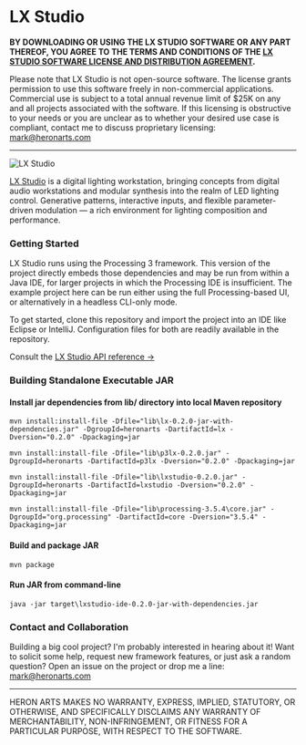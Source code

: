 LX Studio
==

**BY DOWNLOADING OR USING THE LX STUDIO SOFTWARE OR ANY PART THEREOF, YOU AGREE TO THE TERMS AND CONDITIONS OF THE [LX STUDIO SOFTWARE LICENSE AND DISTRIBUTION AGREEMENT](http://lx.studio/license).**

Please note that LX Studio is not open-source software. The license grants permission to use this software freely in non-commercial applications. Commercial use is subject to a total annual revenue limit of $25K on any and all projects associated with the software. If this licensing is obstructive to your needs or you are unclear as to whether your desired use case is compliant, contact me to discuss proprietary licensing: mark@heronarts.com

---

![LX Studio](https://raw.github.com/heronarts/LXStudio/master/assets/screenshot.jpg)

[LX Studio](http://lx.studio/) is a digital lighting workstation, bringing concepts from digital audio workstations and modular synthesis into the realm of LED lighting control. Generative patterns, interactive inputs, and flexible parameter-driven modulation — a rich environment for lighting composition and performance.

### Getting Started ###

LX Studio runs using the Processing 3 framework. This version of the project directly embeds those dependencies and may be run from within a Java IDE,
for larger projects in which the Processing IDE is insufficient. The example project here can be run either using the full Processing-based UI,
or alternatively in a headless CLI-only mode.

To get started, clone this repository and import the project into an IDE like Eclipse or IntelliJ. Configuration files for both are readily
available in the repository.

Consult the [LX Studio API reference &rarr;](http://lx.studio/api/)

### Building Standalone Executable JAR ###

#### Install jar dependencies from lib/ directory into local Maven repository ####

	mvn install:install-file -Dfile="lib\lx-0.2.0-jar-with-dependencies.jar" -DgroupId=heronarts -DartifactId=lx -Dversion="0.2.0" -Dpackaging=jar

	mvn install:install-file -Dfile="lib\p3lx-0.2.0.jar" -DgroupId=heronarts -DartifactId=p3lx -Dversion="0.2.0" -Dpackaging=jar

	mvn install:install-file -Dfile="lib\lxstudio-0.2.0.jar" -DgroupId=heronarts -DartifactId=lxstudio -Dversion="0.2.0" -Dpackaging=jar

	mvn install:install-file -Dfile="lib\processing-3.5.4\core.jar" -DgroupId="org.processing" -DartifactId=core -Dversion="3.5.4" -Dpackaging=jar

#### Build and package JAR ####

	mvn package

#### Run JAR from command-line ####

	java -jar target\lxstudio-ide-0.2.0-jar-with-dependencies.jar

### Contact and Collaboration ###

Building a big cool project? I'm probably interested in hearing about it! Want to solicit some help, request new framework features, or just ask a random question? Open an issue on the project or drop me a line: mark@heronarts.com

---

HERON ARTS MAKES NO WARRANTY, EXPRESS, IMPLIED, STATUTORY, OR OTHERWISE, AND SPECIFICALLY DISCLAIMS ANY WARRANTY OF MERCHANTABILITY, NON-INFRINGEMENT, OR FITNESS FOR A PARTICULAR PURPOSE, WITH RESPECT TO THE SOFTWARE.
